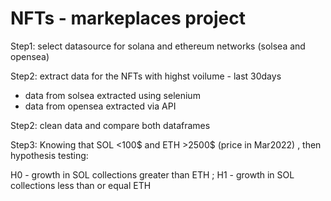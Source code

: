 # NFTs - markeplaces project

Step1:
select datasource for solana and ethereum networks (solsea and opensea)

Step2: 
extract data for the NFTs with highst voilume - last 30days

- data from solsea extracted using selenium
- data from opensea extracted via API

Step2: 
clean data and compare both dataframes

Step3:
Knowing that SOL <100$ and ETH >2500$ (price in Mar2022) , then hypothesis testing:

  H0 - growth in SOL collections greater than ETH ; 
  H1 - growth in SOL collections less than or equal ETH
